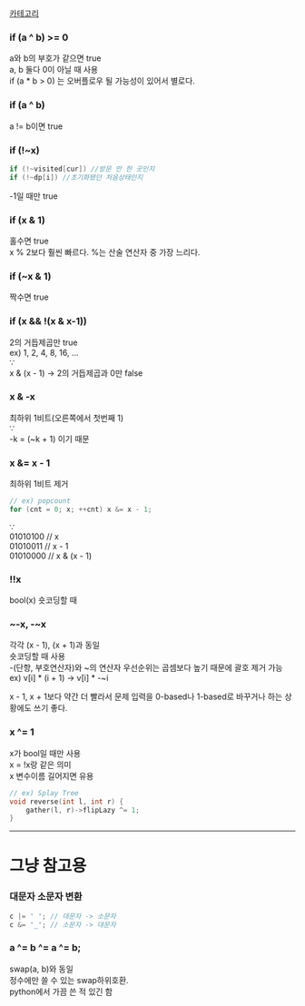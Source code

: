 [카테고리](/README.md)
### if (a ^ b) >= 0
a와 b의 부호가 같으면 true   
a, b 둘다 0이 아닐 때 사용   
if (a * b > 0) 는 오버플로우 될 가능성이 있어서 별로다.

### if (a ^ b)
a != b이면 true

### if (!~x)
```cpp
if (!~visited[cur]) //방문 안 한 곳인지
if (!~dp[i]) //초기화됐던 처음상태인지
```
-1일 때만 true

### if (x & 1)
홀수면 true   
x % 2보다 훨씬 빠르다. %는 산술 연산자 중 가장 느리다.

### if (~x & 1)
짝수면 true

### if (x && !(x & x-1))
2의 거듭제곱만 true   
ex) 1, 2, 4, 8, 16, ...   
$\because$   
x & (x - 1) ->  2의 거듭제곱과 0만 false

### x & -x
최하위 1비트(오른쪽에서 첫번째 1)   
$\because$   
-k = (~k + 1) 이기 때문   

### x &= x - 1
최하위 1비트 제거   
```cpp
// ex) popcount
for (cnt = 0; x; ++cnt) x &= x - 1;
```
$\because$   
01010100 // x   
01010011 // x - 1   
01010000 // x & (x - 1)   

### !!x
bool(x) 숏코딩할 때

### ~-x, -~x
각각 (x - 1), (x + 1)과 동일   
숏코딩할 때 사용   
-(단항, 부호연산자)와 ~의 연산자 우선순위는 곱셈보다 높기 때문에 괄호 제거 가능   
ex) v[i] * (i + 1) -> v[i] * -~i   

x - 1, x + 1보다 약간 더 빨라서 문제 입력을 0-based나 1-based로 바꾸거나 하는 상황에도 쓰기 좋다.   

### x ^= 1
x가 bool일 때만 사용   
x = !x랑 같은 의미   
x 변수이름 길어지면 유용   
```cpp
// ex) Splay Tree
void reverse(int l, int r) {
    gather(l, r)->flipLazy ^= 1;
}
```



---
# 그냥 참고용

### 대문자 소문자 변환
```cpp
c |= ' '; // 대문자 -> 소문자 
c &= '_'; // 소문자 -> 대문자
```

### a ^= b ^= a ^= b;
swap(a, b)와 동일   
정수에만 쓸 수 있는 swap하위호환.   
python에서 가끔 쓴 적 있긴 함